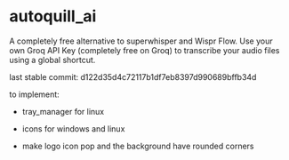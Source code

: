 # autoquill_ai

A completely free alternative to superwhisper and Wispr Flow. Use your own Groq API Key (completely free on Groq) to transcribe your audio files using a global shortcut.

last stable commit: d122d35d4c72117b1df7eb8397d990689bffb34d

to implement:
- tray_manager for linux
- icons for windows and linux

- make logo icon pop and the background have rounded corners
